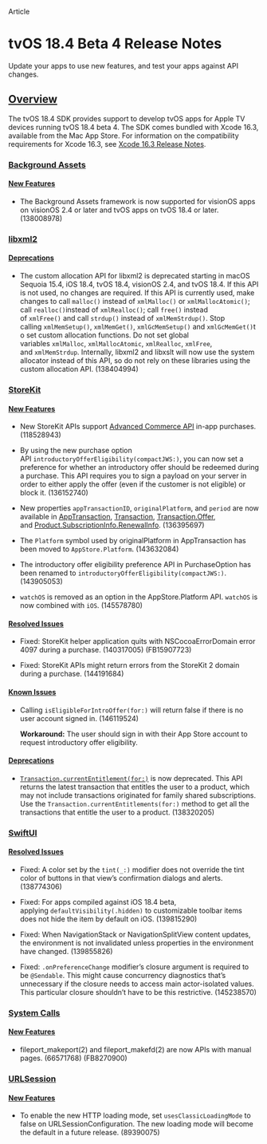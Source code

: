 Article

# tvOS 18.4 Beta 4 Release Notes

Update your apps to use new features, and test your apps against API changes.

## [Overview](https://developer.apple.com/documentation/tvos-release-notes/tvos-18_4-release-notes#Overview)

The tvOS 18.4 SDK provides support to develop tvOS apps for Apple TV devices running tvOS 18.4 beta 4. The SDK comes bundled with Xcode 16.3, available from the Mac App Store. For information on the compatibility requirements for Xcode 16.3, see [Xcode 16.3 Release Notes](https://developer.apple.com/documentation/Xcode-Release-Notes/xcode-16_3-release-notes).

### [Background Assets](https://developer.apple.com/documentation/tvos-release-notes/tvos-18_4-release-notes#Background-Assets)

#### [New Features](https://developer.apple.com/documentation/tvos-release-notes/tvos-18_4-release-notes#New-Features)

- The Background Assets framework is now supported for visionOS apps on visionOS 2.4 or later and tvOS apps on tvOS 18.4 or later. (138008978)

### [libxml2](https://developer.apple.com/documentation/tvos-release-notes/tvos-18_4-release-notes#libxml2)

#### [Deprecations](https://developer.apple.com/documentation/tvos-release-notes/tvos-18_4-release-notes#Deprecations)

- The custom allocation API for libxml2 is deprecated starting in macOS Sequoia 15.4, iOS 18.4, tvOS 18.4, visionOS 2.4, and tvOS 18.4. If this API is not used, no changes are required. If this API is currently used, make changes to call `malloc()` instead of `xmlMalloc()` or `xmlMallocAtomic()`; call `realloc()`instead of `xmlRealloc()`; call `free()` instead of `xmlFree()` and call `strdup()` instead of `xmlMemStrdup()`. Stop calling `xmlMemSetup()`, `xmlMemGet()`, `xmlGcMemSetup()` and `xmlGcMemGet()`to set custom allocation functions. Do not set global variables `xmlMalloc`, `xmlMallocAtomic`, `xmlRealloc`, `xmlFree`, and `xmlMemStrdup`. Internally, libxml2 and libxslt will now use the system allocator instead of this API, so do not rely on these libraries using the custom allocation API. (138404994)

### [StoreKit](https://developer.apple.com/documentation/tvos-release-notes/tvos-18_4-release-notes#StoreKit)

#### [New Features](https://developer.apple.com/documentation/tvos-release-notes/tvos-18_4-release-notes#New-Features)

- New StoreKit APIs support [Advanced Commerce API](https://developer.apple.com/in-app-purchase/advanced-commerce-api/) in-app purchases. (118528943)

- By using the new purchase option API `introductoryOfferEligibility(compactJWS:)`, you can now set a preference for whether an introductory offer should be redeemed during a purchase. This API requires you to sign a payload on your server in order to either apply the offer (even if the customer is not eligible) or block it. (136152740)

- New properties `appTransactionID`, `originalPlatform`, and `period` are now available in [AppTransaction](https://developer.apple.com/documentation/storekit/apptransaction), [Transaction](https://developer.apple.com/documentation/storekit/transaction), [Transaction.Offer](https://developer.apple.com/documentation/storekit/transaction/offer-swift.struct), and [Product.SubscriptionInfo.RenewalInfo](https://developer.apple.com/documentation/storekit/product/subscriptioninfo/renewalinfo). (136395697)

- The `Platform` symbol used by originalPlatform in AppTransaction has been moved to `AppStore.Platform`. (143632084)

- The introductory offer eligibility preference API in PurchaseOption has been renamed to `introductoryOfferEligibility(compactJWS:)`. (143905053)

- `watchOS` is removed as an option in the AppStore.Platform API. `watchOS` is now combined with `iOS`. (145578780)

#### [Resolved Issues](https://developer.apple.com/documentation/tvos-release-notes/tvos-18_4-release-notes#Resolved-Issues)

- Fixed: StoreKit helper application quits with NSCocoaErrorDomain error 4097 during a purchase. (140317005) (FB15907723)

- Fixed: StoreKit APIs might return errors from the StoreKit 2 domain during a purchase. (144191684)

#### [Known Issues](https://developer.apple.com/documentation/tvos-release-notes/tvos-18_4-release-notes#Known-Issues)

- Calling `isEligibleForIntroOffer(for:)` will return false if there is no user account signed in. (146119524)

  **Workaround:** The user should sign in with their App Store account to request introductory offer eligibility.

#### [Deprecations](https://developer.apple.com/documentation/tvos-release-notes/tvos-18_4-release-notes#Deprecations)

- [`Transaction.currentEntitlement(for:)`](https://developer.apple.com/documentation/storekit/transaction/currententitlement(for:)) is now deprecated. This API returns the latest transaction that entitles the user to a product, which may not include transactions originated for family shared subscriptions. Use the `Transaction.currentEntitlements(for:)` method to get all the transactions that entitle the user to a product. (138320205)

### [SwiftUI](https://developer.apple.com/documentation/tvos-release-notes/tvos-18_4-release-notes#SwiftUI)

#### [Resolved Issues](https://developer.apple.com/documentation/tvos-release-notes/tvos-18_4-release-notes#Resolved-Issues)

- Fixed: A color set by the `tint(_:)` modifier does not override the tint color of buttons in that view’s confirmation dialogs and alerts. (138774306)

- Fixed: For apps compiled against iOS 18.4 beta, applying `defaultVisibility(.hidden)` to customizable toolbar items does not hide the item by default on iOS. (139815290)

- Fixed: When NavigationStack or NavigationSplitView content updates, the environment is not invalidated unless properties in the environment have changed. (139855826)

- Fixed: `.onPreferenceChange` modifier’s closure argument is required to be `@Sendable`. This might cause concurrency diagnostics that’s unnecessary if the closure needs to access main actor-isolated values. This particular closure shouldn’t have to be this restrictive. (145238570)

### [System Calls](https://developer.apple.com/documentation/tvos-release-notes/tvos-18_4-release-notes#System-Calls)

#### [New Features](https://developer.apple.com/documentation/tvos-release-notes/tvos-18_4-release-notes#New-Features)

- fileport\_makeport(2) and fileport\_makefd(2) are now APIs with manual pages. (66571768) (FB8270900)

### [URLSession](https://developer.apple.com/documentation/tvos-release-notes/tvos-18_4-release-notes#URLSession)

#### [New Features](https://developer.apple.com/documentation/tvos-release-notes/tvos-18_4-release-notes#New-Features)

- To enable the new HTTP loading mode, set `usesClassicLoadingMode` to false on URLSessionConfiguration. The new loading mode will become the default in a future release. (89390075)
